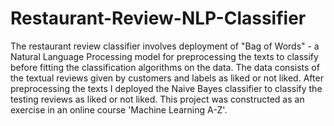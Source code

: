 # Restaurant-Review-NLP-Classifier
The restaurant review classifier involves deployment of "Bag of Words" - a Natural Language Processing model for preprocessing the texts to classify before fitting the classification algorithms on the data. The data consists of the textual reviews given by customers and labels as liked or not liked. After preprocessing the texts I deployed the Naive Bayes classifier to classify the testing reviews as liked or not liked. This project was constructed as an exercise in an online course 'Machine Learning A-Z'.
